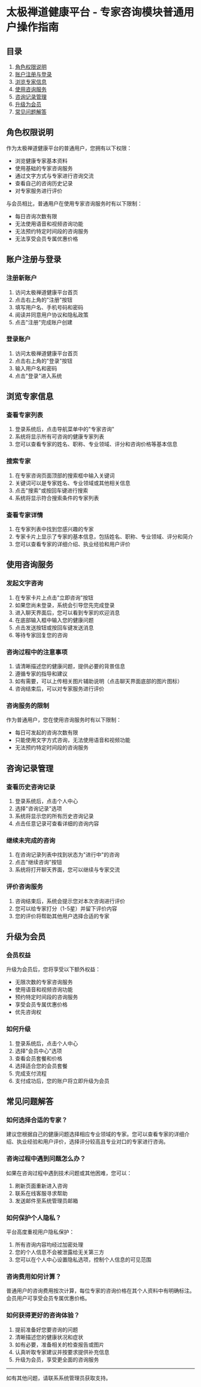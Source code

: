 # 太极禅道健康平台 - 专家咨询模块普通用户操作指南

## 目录

1. [角色权限说明](#角色权限说明)
2. [账户注册与登录](#账户注册与登录)
3. [浏览专家信息](#浏览专家信息)
4. [使用咨询服务](#使用咨询服务)
5. [咨询记录管理](#咨询记录管理)
6. [升级为会员](#升级为会员)
7. [常见问题解答](#常见问题解答)

## 角色权限说明

作为太极禅道健康平台的普通用户，您拥有以下权限：

- 浏览健康专家基本资料
- 使用基础的专家咨询服务
- 通过文字方式与专家进行咨询交流
- 查看自己的咨询历史记录
- 对专家服务进行评价

与会员相比，普通用户在使用专家咨询服务时有以下限制：

- 每日咨询次数有限
- 无法使用语音和视频咨询功能
- 无法预约特定时间段的咨询服务
- 无法享受会员专属优惠价格

## 账户注册与登录

### 注册新账户

1. 访问太极禅道健康平台首页
2. 点击右上角的"注册"按钮
3. 填写用户名、手机号码和密码
4. 阅读并同意用户协议和隐私政策
5. 点击"注册"完成账户创建

### 登录账户

1. 访问太极禅道健康平台首页
2. 点击右上角的"登录"按钮
3. 输入用户名和密码
4. 点击"登录"进入系统

## 浏览专家信息

### 查看专家列表

1. 登录系统后，点击导航菜单中的"专家咨询"
2. 系统将显示所有可咨询的健康专家列表
3. 您可以查看专家的姓名、职称、专业领域、评分和咨询价格等基本信息

### 搜索专家

1. 在专家咨询页面顶部的搜索框中输入关键词
2. 关键词可以是专家姓名、专业领域或其他相关信息
3. 点击"搜索"或按回车键进行搜索
4. 系统将显示符合搜索条件的专家列表

### 查看专家详情

1. 在专家列表中找到您感兴趣的专家
2. 专家卡片上显示了专家的基本信息，包括姓名、职称、专业领域、评分和简介
3. 您可以查看专家的详细介绍、执业经验和用户评价

## 使用咨询服务

### 发起文字咨询

1. 在专家卡片上点击"立即咨询"按钮
2. 如果您尚未登录，系统会引导您先完成登录
3. 进入聊天界面后，您可以看到专家的欢迎消息
4. 在底部输入框中输入您的健康问题
5. 点击发送按钮或按回车键发送消息
6. 等待专家回复您的咨询

### 咨询过程中的注意事项

1. 请清晰描述您的健康问题，提供必要的背景信息
2. 遵循专家的指导和建议
3. 如有需要，可以上传相关图片辅助说明（点击聊天界面底部的图片图标）
4. 咨询结束后，可以对专家服务进行评价

### 咨询服务的限制

作为普通用户，您在使用咨询服务时有以下限制：

- 每日可发起的咨询次数有限
- 只能使用文字方式咨询，无法使用语音和视频功能
- 无法预约特定时间段的咨询服务

## 咨询记录管理

### 查看历史咨询记录

1. 登录系统后，点击个人中心
2. 选择"咨询记录"选项
3. 系统将显示您的所有历史咨询记录
4. 点击任意记录可查看详细的咨询内容

### 继续未完成的咨询

1. 在咨询记录列表中找到状态为"进行中"的咨询
2. 点击"继续咨询"按钮
3. 系统将打开聊天界面，您可以继续与专家交流

### 评价咨询服务

1. 咨询结束后，系统会提示您对本次咨询进行评价
2. 您可以给专家打分（1-5星）并留下评价内容
3. 您的评价将帮助其他用户选择合适的专家

## 升级为会员

### 会员权益

升级为会员后，您将享受以下额外权益：

- 无限次数的专家咨询服务
- 使用语音和视频咨询功能
- 预约特定时间段的咨询服务
- 享受会员专属优惠价格
- 优先咨询权

### 如何升级

1. 登录系统后，点击个人中心
2. 选择"会员中心"选项
3. 查看会员套餐和价格
4. 选择适合您的会员套餐
5. 完成支付流程
6. 支付成功后，您的账户将立即升级为会员

## 常见问题解答

### 如何选择合适的专家？

建议您根据自己的健康问题选择相应专业领域的专家。您可以查看专家的详细介绍、执业经验和用户评价，选择评分较高且专业对口的专家进行咨询。

### 咨询过程中遇到问题怎么办？

如果在咨询过程中遇到技术问题或其他困难，您可以：

1. 刷新页面重新进入咨询
2. 联系在线客服寻求帮助
3. 发送邮件至系统管理员邮箱

### 如何保护个人隐私？

平台高度重视用户隐私保护：

1. 所有咨询内容均经过加密处理
2. 您的个人信息不会被泄露给无关第三方
3. 您可以在个人中心设置隐私选项，控制个人信息的可见范围

### 咨询费用如何计算？

普通用户的咨询费用按次计算，每位专家的咨询价格在其个人资料中有明确标注。会员用户可享受会员专属优惠价格。

### 如何获得更好的咨询体验？

1. 提前准备好您要咨询的问题
2. 清晰描述您的健康状况和症状
3. 如有必要，准备相关的检查报告或图片
4. 认真听取专家建议并按要求提供补充信息
5. 升级为会员，享受更全面的咨询服务

---

如有其他问题，请联系系统管理员获取支持。